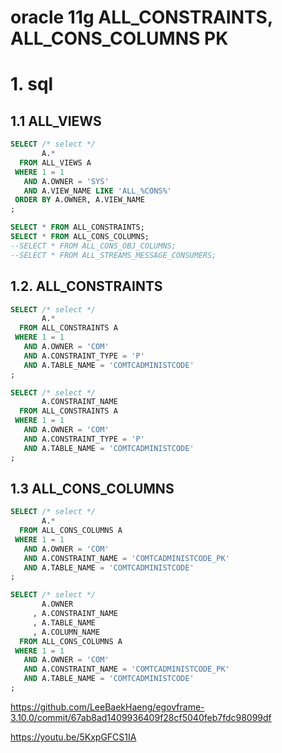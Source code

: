 # oracle 11g ALL_CONSTRAINTS, ALL_CONS_COLUMNS PK

# 1. sql

## 1.1 ALL_VIEWS

```sql
SELECT /* select */
       A.*
  FROM ALL_VIEWS A
 WHERE 1 = 1
   AND A.OWNER = 'SYS'
   AND A.VIEW_NAME LIKE 'ALL_%CONS%'
 ORDER BY A.OWNER, A.VIEW_NAME
;

SELECT * FROM ALL_CONSTRAINTS;
SELECT * FROM ALL_CONS_COLUMNS;
--SELECT * FROM ALL_CONS_OBJ_COLUMNS;
--SELECT * FROM ALL_STREAMS_MESSAGE_CONSUMERS;
```

## 1.2. ALL_CONSTRAINTS

```sql
SELECT /* select */
       A.*
  FROM ALL_CONSTRAINTS A
 WHERE 1 = 1
   AND A.OWNER = 'COM'
   AND A.CONSTRAINT_TYPE = 'P'
   AND A.TABLE_NAME = 'COMTCADMINISTCODE'
;

SELECT /* select */
       A.CONSTRAINT_NAME
  FROM ALL_CONSTRAINTS A
 WHERE 1 = 1
   AND A.OWNER = 'COM'
   AND A.CONSTRAINT_TYPE = 'P'
   AND A.TABLE_NAME = 'COMTCADMINISTCODE'
;
```

## 1.3 ALL_CONS_COLUMNS

```sql
SELECT /* select */
       A.*
  FROM ALL_CONS_COLUMNS A
 WHERE 1 = 1
   AND A.OWNER = 'COM'
   AND A.CONSTRAINT_NAME = 'COMTCADMINISTCODE_PK'
   AND A.TABLE_NAME = 'COMTCADMINISTCODE'
;

SELECT /* select */
       A.OWNER
     , A.CONSTRAINT_NAME
     , A.TABLE_NAME
     , A.COLUMN_NAME
  FROM ALL_CONS_COLUMNS A
 WHERE 1 = 1
   AND A.OWNER = 'COM'
   AND A.CONSTRAINT_NAME = 'COMTCADMINISTCODE_PK'
   AND A.TABLE_NAME = 'COMTCADMINISTCODE'
;
```

<https://github.com/LeeBaekHaeng/egovframe-3.10.0/commit/67ab8ad1409936409f28cf5040feb7fdc98099df>

<https://youtu.be/5KxpGFCS1IA>
